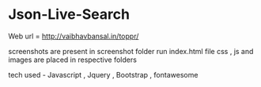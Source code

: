 # Json-Live-Search
Web url = http://vaibhavbansal.in/toppr/

screenshots are present in screenshot folder run index.html file css , js and images are placed in respective folders

tech used - Javascript , Jquery , Bootstrap , fontawesome
